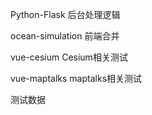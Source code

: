 Python-Flask  后台处理逻辑
 
ocean-simulation 前端合并
 
vue-cesium Cesium相关测试
 
vue-maptalks maptalks相关测试
 
测试数据 
 
